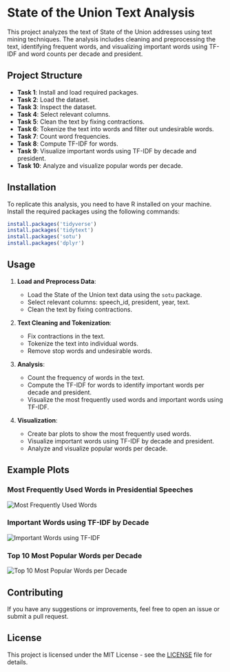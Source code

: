 

# State of the Union Text Analysis

This project analyzes the text of State of the Union addresses using text mining techniques. The analysis includes cleaning and preprocessing the text, identifying frequent words, and visualizing important words using TF-IDF and word counts per decade and president.

## Project Structure

- **Task 1**: Install and load required packages.
- **Task 2**: Load the dataset.
- **Task 3**: Inspect the dataset.
- **Task 4**: Select relevant columns.
- **Task 5**: Clean the text by fixing contractions.
- **Task 6**: Tokenize the text into words and filter out undesirable words.
- **Task 7**: Count word frequencies.
- **Task 8**: Compute TF-IDF for words.
- **Task 9**: Visualize important words using TF-IDF by decade and president.
- **Task 10**: Analyze and visualize popular words per decade.

## Installation

To replicate this analysis, you need to have R installed on your machine. Install the required packages using the following commands:

```r
install.packages('tidyverse')
install.packages('tidytext')
install.packages('sotu')
install.packages('dplyr')
```

## Usage

1. **Load and Preprocess Data**:
   - Load the State of the Union text data using the `sotu` package.
   - Select relevant columns: speech_id, president, year, text.
   - Clean the text by fixing contractions.

2. **Text Cleaning and Tokenization**:
   - Fix contractions in the text.
   - Tokenize the text into individual words.
   - Remove stop words and undesirable words.

3. **Analysis**:
   - Count the frequency of words in the text.
   - Compute the TF-IDF for words to identify important words per decade and president.
   - Visualize the most frequently used words and important words using TF-IDF.

4. **Visualization**:
   - Create bar plots to show the most frequently used words.
   - Visualize important words using TF-IDF by decade and president.
   - Analyze and visualize popular words per decade.

## Example Plots

### Most Frequently Used Words in Presidential Speeches
![Most Frequently Used Words](example_plot1.png)

### Important Words using TF-IDF by Decade
![Important Words using TF-IDF](example_plot2.png)

### Top 10 Most Popular Words per Decade
![Top 10 Most Popular Words per Decade](example_plot3.png)

## Contributing

If you have any suggestions or improvements, feel free to open an issue or submit a pull request.

## License

This project is licensed under the MIT License - see the [LICENSE](LICENSE) file for details.

